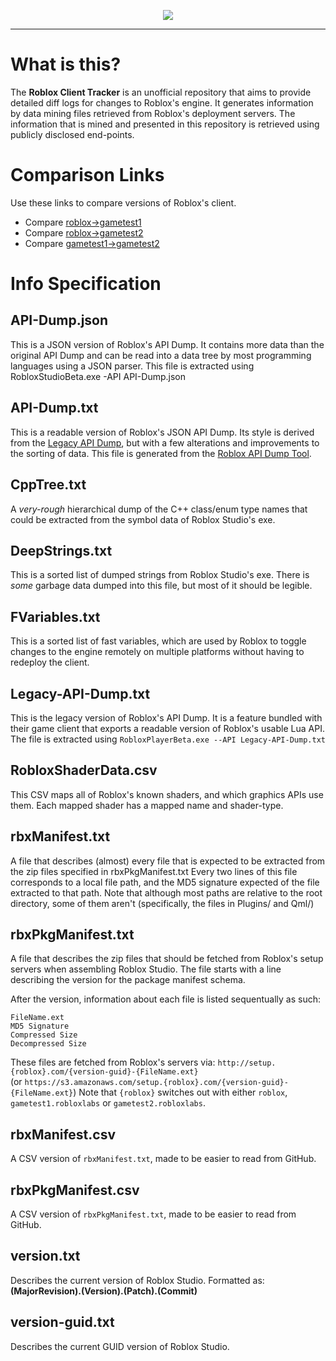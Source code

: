 <p align="center">
<img src="https://i.imgur.com/MHFEVV5.png">
</p>

<hr/>

# What is this?

The **Roblox Client Tracker** is an unofficial repository that aims to provide detailed diff logs for changes to Roblox's engine.
It generates information by data mining files retrieved from Roblox's deployment servers. The information that is mined and presented in this repository is retrieved using publicly disclosed end-points.

# Comparison Links
Use these links to compare versions of Roblox's client.

* Compare [roblox->gametest1](https://github.com/CloneTrooper1019/Roblox-Client-Tracker/compare/gametest1.robloxlabs#files_bucket)
* Compare [roblox->gametest2](https://github.com/CloneTrooper1019/Roblox-Client-Tracker/compare/gametest2.robloxlabs#files_bucket)
* Compare [gametest1->gametest2](https://github.com/CloneTrooper1019/Roblox-Client-Tracker/compare/gametest1.robloxlabs...gametest2.robloxlabs)

# Info Specification

## API-Dump.json
This is a JSON version of Roblox's API Dump. It contains more data than the original API Dump and can be read into a data tree by most programming languages using a JSON parser.
This file is extracted using RobloxStudioBeta.exe -API API-Dump.json

## API-Dump.txt
This is a readable version of Roblox's JSON API Dump. Its style is derived from the [Legacy API Dump](#legacy-api-dumptxt), but with a few alterations and improvements to the sorting of data. This file is generated from the [Roblox API Dump Tool](https://github.com/CloneTrooper1019/Roblox-API-Dump-Tool).

## CppTree.txt
A *very-rough* hierarchical dump of the C++ class/enum type names that could be extracted from the symbol data of Roblox Studio's exe.

## DeepStrings.txt
This is a sorted list of dumped strings from Roblox Studio's exe. There is *some* garbage data dumped into this file, but most of it should be legible.

## FVariables.txt
This is a sorted list of fast variables, which are used by Roblox to toggle changes to the engine remotely on multiple platforms without having to redeploy the client.

## Legacy-API-Dump.txt
This is the legacy version of Roblox's API Dump. It is a feature bundled with their game client that exports a readable version of Roblox's usable Lua API. The file is extracted using `RobloxPlayerBeta.exe --API Legacy-API-Dump.txt`

## RobloxShaderData.csv
This CSV maps all of Roblox's known shaders, and which graphics APIs use them. Each mapped shader has a mapped name and shader-type.

## rbxManifest.txt
A file that describes (almost) every file that is expected to be extracted from the zip files specified in rbxPkgManifest.txt
Every two lines of this file corresponds to a local file path, and the MD5 signature expected of the file extracted to that path.
Note that although most paths are relative to the root directory, some of them aren't (specifically, the files in Plugins/ and Qml/)

## rbxPkgManifest.txt
A file that describes the zip files that should be fetched from Roblox's setup servers when assembling Roblox Studio.
The file starts with a line describing the version for the package manifest schema.

After the version, information about each file is listed sequentually as such:
```
FileName.ext
MD5 Signature
Compressed Size
Decompressed Size
```

These files are fetched from Roblox's servers via:
`http://setup.{roblox}.com/{version-guid}-{FileName.ext}`<br/>
(or `https://s3.amazonaws.com/setup.{roblox}.com/{version-guid}-{FileName.ext}`)
Note that `{roblox}` switches out with either `roblox`, `gametest1.robloxlabs` or `gametest2.robloxlabs`.

## rbxManifest.csv
A CSV version of `rbxManifest.txt`, made to be easier to read from GitHub.

## rbxPkgManifest.csv
A CSV version of `rbxPkgManifest.txt`, made to be easier to read from GitHub.

## version.txt
Describes the current version of Roblox Studio. Formatted as: **(MajorRevision).(Version).(Patch).(Commit)**

## version-guid.txt
Describes the current GUID version of Roblox Studio.